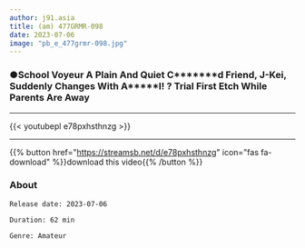 ```yaml
---
author: j91.asia
title: (am) 477GRMR-098
date: 2023-07-06
image: "pb_e_477grmr-098.jpg"
---
```


### ●School Voyeur A Plain And Quiet C*******d Friend, J-Kei, Suddenly Changes With A*****l! ? Trial First Etch While Parents Are Away
___

{{< youtubepl e78pxhsthnzg >}}
___

{{% button href="https://streamsb.net/d/e78pxhsthnzg" icon="fas fa-download" %}}download this video{{% /button %}}
### About

`Release date: 2023-07-06`

`Duration: 62 min`

`Genre:	Amateur`